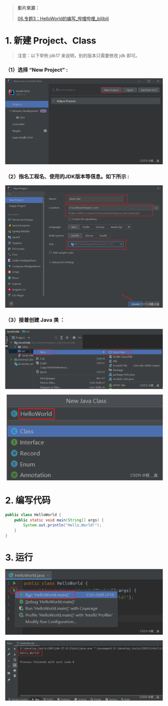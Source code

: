 > **影片來源：**
> 
> 
> [06.专题3：HelloWorld的编写_哔哩哔哩_bilibili](https://www.bilibili.com/video/BV1CK411d7aA?p=6&spm_id_from=pageDriver&vd_source=dd97ccca0358cc54d2813737943d2b54)
> 

# 1. 新建 Project、Class
> 注意：以下举例 jdk17 来说明，别的版本只需要修改 jdk 即可。
> 

### （1）选择 “New Project” :
![](./images/caa35a3971901dd2b016659e9bcfdaec.png "")
    
### （2）指名工程名、使用的JDK版本等信息。如下所示 :
![](./images/802995b6127ad8642be0de4dd00118f2.png "")
    
### （3）接着创建 Java 类 ：
![](./images/96969d5ca29c8bd8e8a4e543a821c981.png "")

![](./images/d4eeb5e8901563950fd1afa9b6098a47.png "")
    

# 2. 编写代码

```java
public class HelloWorld {
	public static void main(String[] args) {
		System.out.println("Hello,World!");
	}
}
```

# 3. 运行
![](./images/c3c5ab7cef5081812d424aec63d2cb45.png "")

![](./images/ce22afaaa351625b4e49b594aea70291.png "")
